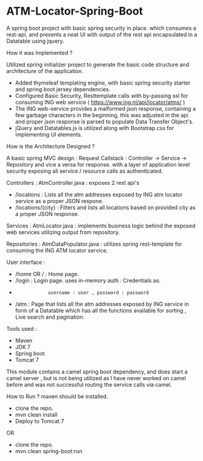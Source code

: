 # ATM-Locator-Spring-Boot

A spring boot project with basic spring security in place. which consumes a rest-api, and presents a neat UI with output of the rest api encapsulated in a Datatable using jquery.

How it was Implemented ?

Utilized spring initializer project to generate the basic code structure and architecture of the application.
- Added thymeleaf templating engine, with basic spring security starter and spring boot jersey dependencies.
- Configured Basic Security, Resttemplate calls with by-passing ssl for consuming ING web service ( https://www.ing.nl/api/locator/atms/ )
- The ING web-service provides a malformed json response, containing a few garbage characters in the beginning, this was adjusted in the api and proper json response is parsed to populate Data Transfer Object's.
- jQuery and Datatables.js is utilized along with Bootstrap.css for implementing UI elements.

How is the Architecture Designed ?

A basic spring MVC design : Request Callstack : Controller -> Service -> Repository and vice a versa for response. with a layer of application level security exposing all service / resource calls as authenticated.

Controllers :
AtmController.java : exposes 2 rest api's 
- /locations : Lists all the atm addresses exposed by ING atm locator service as a proper JSON respone.
- /locations/{city} : Filters and lists all locations based on provided city as a proper JSON response.

Services :
AtmLocator.java : implements business logic behind the exposed web services utilizing output from repository.

Repositories :
AtmDataPopulator.java : utilizes spring rest-template for consuming the ING ATM locator service.

User interface :

- /home OR / : Home page.
- /login     : Login page. uses in-memory auth : Credentials as:
-                 username : user , password : password
- /atm       : Page that lists all the atm addresses exposed by ING service in form of a Datatable which has all the functions available for sorting , Live search and pagination.

Tools used :
- Maven
- JDK 7
- Spring boot
- Tomcat 7

This module contains a  camel spring boot dependency, and does start a camel server , but is not being utilized as I have never worked on camel before and was not successful routing the service calls via camel.

How to Run ?
maven should be installed.

- clone the repo.
- mvn clean install 
- Deploy to Tomcat 7

OR
- clone the repo.
- mvn clean spring-boot:run
